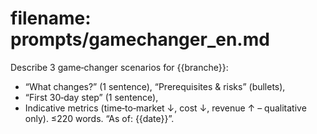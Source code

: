# filename: prompts/gamechanger_en.md
Describe 3 game‑changer scenarios for {{branche}}:
- “What changes?” (1 sentence), “Prerequisites & risks” (bullets),
- “First 30‑day step” (1 sentence),
- Indicative metrics (time‑to‑market ↓, cost ↓, revenue ↑ – qualitative only).
≤220 words. “As of: {{date}}”.
